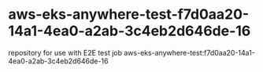 # aws-eks-anywhere-test-f7d0aa20-14a1-4ea0-a2ab-3c4eb2d646de-16
repository for use with E2E test job aws-eks-anywhere-test:f7d0aa20-14a1-4ea0-a2ab-3c4eb2d646de-16
